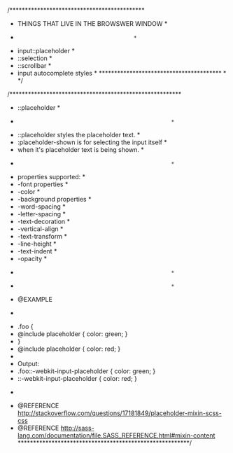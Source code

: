 /********************************************
 *  THINGS THAT LIVE IN THE BROWSWER WINDOW *
 *                                          *
 *  input::placeholder                      *
 *  ::selection                             *
 *  ::scrollbar                             *
 *  input autocomplete styles               *
 **************************************** * */

/********************************************************
 *  ::placeholder                                       *
 *                                                      *
 * ::placeholder styles the placeholder text.           *
 * :placeholder-shown is for selecting the input itself *
 * when it's placeholder text is being shown.           *
 *                                                      *
 * properties supported:                                *
 *  -font properties                                    *
 *  -color                                              *
 *  -background properties                              *
 *  -word-spacing                                       *
 *  -letter-spacing                                     *
 *  -text-decoration                                    *
 *  -vertical-align                                     *
 *  -text-transform                                     *
 *  -line-height                                        *
 *  -text-indent                                        *
 *  -opacity                                            *
 *                                                      *
 *                                                      *
 * @EXAMPLE
 * ```
 * .foo {
 *   @include placeholder { color: green; }
 * }
 * @include placeholder { color: red; }
 *
 *  Output:
 * .foo::-webkit-input-placeholder { color: green; }
 * ::-webkit-input-placeholder { color: red; }
 * ```
 *  @REFERENCE http://stackoverflow.com/questions/17181849/placeholder-mixin-scss-css
 *  @REFERENCE http://sass-lang.com/documentation/file.SASS_REFERENCE.html#mixin-content
 ********************************************************/
